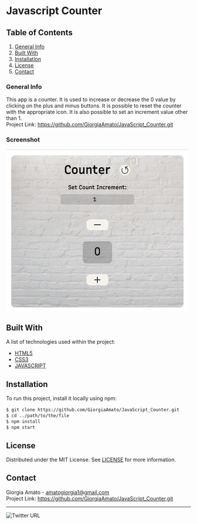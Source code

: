 # Javascript Counter

## Table of Contents
1. [General Info](#general-info)
2. [Built With](#built-with)
3. [Installation](#installation)
5. [License](#license)
6. [Contact](#contact)


### General Info
This app is a counter. It is used to increase or decrease the 0 value by clicking on the plus and minus buttons.
It is possible to reset the counter with the appropriate icon.
It is also possible to set an increment value other than 1.<br>
Project Link: https://github.com/GiorgiaAmato/JavaScript_Counter.git

### Screenshot
![Image text](img/Countergif.gif)

## Built With
A list of technologies used within the project:
* [HTML5](https://developer.mozilla.org/it/docs/Web/HTML)
* [CSS3](https://developer.mozilla.org/it/docs/Web/CSS)
* [JAVASCRIPT](https://developer.mozilla.org/it/docs/Web/JavaScript)

## Installation
To run this project, install it locally using npm:
```
$ git clone https://github.com/GiorgiaAmato/JavaScript_Counter.git
$ cd ../path/to/the/file
$ npm install
$ npm start
```
## License
Distributed under the MIT License. See [LICENSE](https://github.com/GiorgiaAmato/JavaScript_Counter/blob/main/LICENSE) for more information.

## Contact
Giorgia Amato - amatogiorgia1@gmail.com <br>
Project Link: https://github.com/GiorgiaAmato/JavaScript_Counter.git<br>
***
![Twitter URL](https://img.shields.io/twitter/url?style=social&url=https%3A%2F%2Ftwitter.com%2FGiorgia_Amato_)
